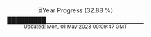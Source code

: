 <p align="center">
⏳Year Progress (32.88 %) <br>
█████████▁▁▁▁▁▁▁▁▁▁▁▁▁▁▁▁▁▁▁▁▁ <br>
<sub>Updated: Mon, 01 May 2023 00:09:47 GMT</sub>
</p>

